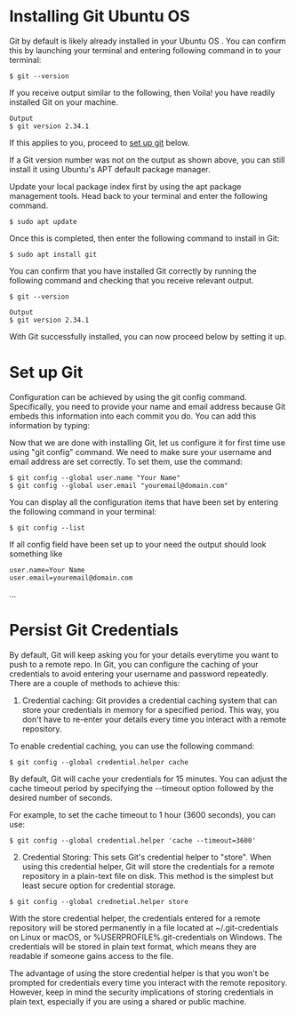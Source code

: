 # Installing Git Ubuntu OS

Git by default is likely already installed in your Ubuntu OS . You can confirm this by launching your terminal and entering following command in to your terminal:

```shell
$ git --version
```

If you receive output similar to the following, then Voila! you have readily installed Git on your machine.

```shell
Output
$ git version 2.34.1
```

If this applies to you, proceed to [set up git](#set-up-git) below.

If a Git version number was not on the output as shown above, you can still install it using Ubuntu's APT default package manager.

Update your local package index first by using the apt package management tools. Head back to your terminal and enter the following command.

```shell
$ sudo apt update
```

Once this is completed, then enter the following command to install in Git:

```shell
$ sudo apt install git
```

You can confirm that you have installed Git correctly by running the following command and checking that you receive relevant output.

```shell
$ git --version
```

```shell
Output
$ git version 2.34.1
```

With Git successfully installed, you can now proceed below by setting it up.

# Set up Git

Configuration can be achieved by using the git config command.
Specifically, you need to provide your name and email address because Git embeds this information into each commit you do.
You can add this information by typing:

Now that we are done with installing Git, let us configure it for first time use using "git config" command.
We need to make sure your username and email address are set correctly. To set them, use the command:

```shell
$ git config --global user.name "Your Name"
$ git config --global user.email "youremail@domain.com"
```

You can display all the configuration items that have been set by entering the following command in your terminal:

```shell
$ git config --list
```

If all config field have been set up to your need the output should look something like

```shell
user.name=Your Name
user.email=youremail@domain.com
```

...

# Persist Git Credentials

By default, Git will keep asking you for your details everytime you want to push to a remote repo.
In Git, you can configure the caching of your credentials to avoid entering your username and password repeatedly. There are a couple of methods to achieve this:

1. Credential caching: Git provides a credential caching system that can store your credentials in memory for a specified period. This way, you don't have to re-enter your details every time you interact with a remote repository.

To enable credential caching, you can use the following command:

```shell
$ git config --global credential.helper cache
```

By default, Git will cache your credentials for 15 minutes. You can adjust the cache timeout period by specifying the --timeout option followed by the desired number of seconds.

For example, to set the cache timeout to 1 hour (3600 seconds), you can use:

```shell
$ git config --global credential.helper 'cache --timeout=3600'

```

2. Credential Storing: This sets Git's credential helper to "store". When using this credential helper, Git will store the credentials for a remote repository in a plain-text file on disk. This method is the simplest but least secure option for credential storage.

```shell
$ git config --global crednetial.helper store
```

With the store credential helper, the credentials entered for a remote repository will be stored permanently in a file located at ~/.git-credentials on Linux or macOS, or %USERPROFILE%\.git-credentials on Windows. The credentials will be stored in plain text format, which means they are readable if someone gains access to the file.

The advantage of using the store credential helper is that you won't be prompted for credentials every time you interact with the remote repository. However, keep in mind the security implications of storing credentials in plain text, especially if you are using a shared or public machine.
